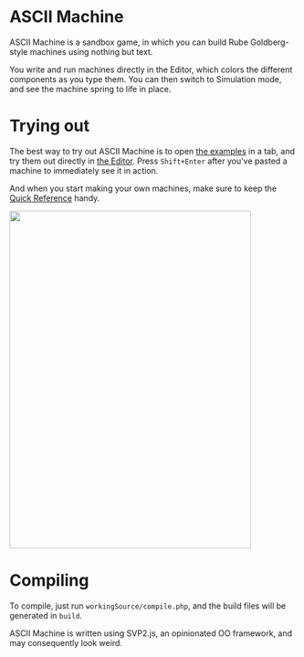 # ASCII Machine

ASCII Machine is a sandbox game, in which you can build Rube Goldberg-style machines using nothing but text.

You write and run machines directly in the Editor, which colors the different components as you type them. You can then switch to Simulation mode, and see the machine spring to life in place.

# Trying out

The best way to try out ASCII Machine is to open [the examples](http://github.com/cykelero/asciimachine/blob/master/documentation/Examples.txt) in a tab, and try them out directly in [the Editor](http://www.cykeprojects.com/asciiMachine.html). Press `Shift+Enter` after you've pasted a machine to immediately see it in action.

And when you start making your own machines, make sure to keep the [Quick Reference](http://github.com/cykelero/asciimachine/blob/master/documentation/Quick%20reference.txt)
 handy.
 
<img src="http://www.cykeprojects.com/images/asciimachine-screenshot.png" alt="" width="423" height="591">

# Compiling

To compile, just run `workingSource/compile.php`, and the build files will be generated in `build`.

ASCII Machine is written using SVP2.js, an opinionated OO framework, and may consequently look weird.